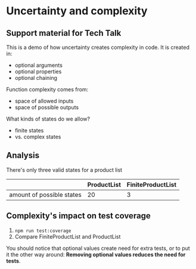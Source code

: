 # Uncertainty and complexity

## Support material for Tech Talk

This is a demo of how uncertainty creates complexity in code. It is created in:

- optional arguments
- optional properties
- optional chaining

Function complexity comes from:

- space of allowed inputs
- space of possible outputs

What kinds of states do we allow?

- finite states
- vs. complex states

## Analysis

There's only three valid states for a product list

|                           | ProductList | FiniteProductList |
| ------------------------- | ----------- | ----------------- |
| amount of possible states | 20          | 3                 |

## Complexity's impact on test coverage

1. `npm run test:coverage`
2. Compare FiniteProductList and ProductList

You should notice that optional values create need for extra tests, or to put it the other way around:
**Removing optional values reduces the need for tests**.
